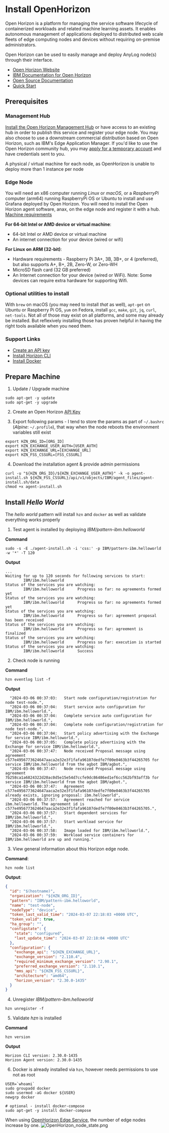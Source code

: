 # Install OpenHorizon

Open Horizon is a platform for managing the service software lifecycle of containerized workloads and related machine 
learning assets. It enables autonomous management of applications deployed to distributed web scale fleets of edge 
computing nodes and devices without requiring on-premise administrators.

Open Horizon can be used to easily manage and deploy AnyLog node(s) through their interface.
* [Open Horizon Website](https://www.lfedge.org/projects/openhorizon/)
* [IBM Documentation for Open Horizon](https://developer.ibm.com/components/open-horizon/)
* [Open Source Documentation](https://open-horizon.github.io/)
* [Quick Start](https://open-horizon.github.io/quick-start/)

## Prerequisites
### Management Hub
[Install the Open Horizon Management Hub](https://open-horizon.github.io/quick-start) or have access to an existing hub in order to publish 
this service and register your edge node.  You may also choose to use a downstream commercial distribution based on Open 
Horizon, such as IBM's Edge Application Manager.  If you'd like to use the Open Horizon community hub, you may 
[apply for a temporary account](https://wiki.lfedge.org/display/LE/Open+Horizon+Management+Hub+Developer+Instance) and have credentials sent to you.

A physical / virtual machine for each node, as OpenHorizon is unable to deploy more than 1 instance per node

### Edge Node
You will need an x86 computer running _Linux_ or _macOS_, or a _RaspberryPi_ computer (arm64) running 
RaspberryPi OS or Ubuntu to install and use Grafana deployed by Open Horizon. You will need to install the Open Horizon 
agent software, anax, on the edge node and register it with a hub. [Machine requirements](https://www.ibm.com/docs/en/eam/4.0?topic=devices-preparing-edge-devicehttps://www.ibm.com/docs/en/eam/4.0?topic=devices-preparing-edge-device)

**For 64-bit Intel or AMD device or virtual machine**:
* 64-bit Intel or AMD device or virtual machine
* An internet connection for your device (wired or wifi)

**For Linux on ARM (32-bit)**:
* Hardware requirements - Raspberry Pi 3A+, 3B, 3B+, or 4 (preferred), but also supports  A+, B+, 2B, Zero-W, or Zero-WH
* MicroSD flash card (32 GB preferred)
* An Internet connection for your device (wired or WiFi). Note: Some devices can require extra hardware for supporting Wifi.

### Optional utilities to install  
With `brew` on macOS (you may need to install _that_ as well), `apt-get` on Ubuntu 
or Raspberry Pi OS, `yum` on Fedora, install `gcc`, `make`, `git`, `jq`, `curl`, `net-tools`.  Not all of those may exist 
on all platforms, and some may already be installed.  But reflexively installing those has proven helpful in having the 
right tools available when you need them.

### Support Links
* [Create an API key](https://www.ibm.com/docs/en/eam/4.3?topic=installation-creating-your-api-key) 
* [Install Horizon CLI](https://www.ibm.com/docs/en/eam/4.1?topic=cli-installing-hzn) 
* [Install Docker](https://docs.docker.com/engine/install/) 

## Prepare Machine
1. Update / Upgrade machine  
```shell
sudo apt-get -y update 
sudo apt-get -y upgrade
```

2. Create an Open Horizon [API Key](https://www.ibm.com/docs/en/eam/4.3?topic=installation-creating-your-api-key)

3. Export following params - I tend to store the params as part of `~/.bashrc` (_Alpine_: `~/.profile`), that way when the node
reboots the environment variables still exist
```shell
export HZN_ORG_ID=[ORG_ID]
export HZN_EXCHANGE_USER_AUTH=[USER_AUTH]
export HZN_EXCHANGE_URL=[EXCHANGE_URL]
export HZN_FSS_CSSURL=[FSS_CSSURL]
```

4. Download the installation agent & provide admin permissions
```shell
curl -u "${HZN_ORG_ID}/${HZN_EXCHANGE_USER_AUTH}" -k -o agent-install.sh ${HZN_FSS_CSSURL}/api/v1/objects/IBM/agent_files/agent-install.sh/data
chmod +x agent-install.sh
```

## Install _Hello World_

The _hello world_ pattern will install `hzn` and `docker` as well as validate everything works properly 

1. Test agent is installed by deploying _IBM/pattern-ibm.helloworld_

**Command**
```shell
sudo -s -E ./agent-install.sh -i 'css:' -p IBM/pattern-ibm.helloworld -w '*' -T 120
```
**Output**
```shell
...
Waiting for up to 120 seconds for following services to start:
        IBM/ibm.helloworld
Status of the services you are watching:
        IBM/ibm.helloworld      Progress so far: no agreements formed yet
Status of the services you are watching:
        IBM/ibm.helloworld      Progress so far: no agreements formed yet
Status of the services you are watching:
        IBM/ibm.helloworld      Progress so far: agreement proposal has been received
Status of the services you are watching:
        IBM/ibm.helloworld      Progress so far: agreement is finalized
Status of the services you are watching:
        IBM/ibm.helloworld      Progress so far: execution is started
Status of the services you are watching:
        IBM/ibm.helloworld      Success
```

2. Check node is running

**Command**
```shell
hzn eventlog list -f
```
**Output**
```shell
  "2024-03-06 00:37:03:   Start node configuration/registration for node test-node.",
  "2024-03-06 00:37:04:   Start service auto configuration for IBM/ibm.helloworld.",
  "2024-03-06 00:37:04:   Complete service auto configuration for IBM/ibm.helloworld.",
  "2024-03-06 00:37:04:   Complete node configuration/registration for node test-node.",
  "2024-03-06 00:37:04:   Start policy advertising with the Exchange for service IBM/ibm.helloworld.",
  "2024-03-06 00:37:05:   Complete policy advertising with the Exchange for service IBM/ibm.helloworld.",
  "2024-03-06 00:37:47:   Node received Proposal message using agreement c577e4956773624647aaca2e32e3f1fafa96107dedfe7f00e0463b3f44265705 for service IBM/ibm.helloworld from the agbot IBM/agbot.",
  "2024-03-06 00:37:47:   Node received Proposal message using agreement 7b258ca1a6824322d20ac0d5e15e54d7ccfe9dc86486ed1ef6cc562bf93aff3b for service IBM/ibm.helloworld from the agbot IBM/agbot.",
  "2024-03-06 00:37:47:   Agreement c577e4956773624647aaca2e32e3f1fafa96107dedfe7f00e0463b3f44265705 already exists, ignoring proposal: ibm.helloworld",
  "2024-03-06 00:37:57:   Agreement reached for service ibm.helloworld. The agreement id is c577e4956773624647aaca2e32e3f1fafa96107dedfe7f00e0463b3f44265705.",
  "2024-03-06 00:37:57:   Start dependent services for IBM/ibm.helloworld.",
  "2024-03-06 00:37:57:   Start workload service for IBM/ibm.helloworld.",
  "2024-03-06 00:37:58:   Image loaded for IBM/ibm.helloworld.",
  "2024-03-06 00:37:59:   Workload service containers for IBM/ibm.helloworld are up and running."
```


3. View general information about this Horizon edge node.

**Command**:
```shell
hzn node list
```

**Output**: 
```json
{
  "id": "$(hostname)",
  "organization": "${HZN_ORG_ID}",
  "pattern": "IBM/pattern-ibm.helloworld",
  "name": "test-node",
  "nodeType": "device",
  "token_last_valid_time": "2024-03-07 22:18:03 +0000 UTC",
  "token_valid": true,
  "ha_group": "",
  "configstate": {
    "state": "configured",
    "last_update_time": "2024-03-07 22:18:04 +0000 UTC"
  },
  "configuration": {
    "exchange_api": "${HZN_EXCHANGE_URL}",
    "exchange_version": "2.110.4",
    "required_minimum_exchange_version": "2.90.1",
    "preferred_exchange_version": "2.110.1",
    "mms_api": "${HZN_FSS_CSSURL}",
    "architecture": "amd64",
    "horizon_version": "2.30.0-1435"
  }
}
```


4. Unregister _IBM/pattern-ibm.helloworld_
```shell
hzn unregister -f
```

5. Validate _hzn_ is installed 

**Command**
```shell
hzn version
```

**Output**
```shell
Horizon CLI version: 2.30.0-1435
Horizon Agent version: 2.30.0-1435
```

6. Docker is already installed via `hzn`, however needs permissions to use not as root
```shell
USER=`whoami` 
sudo groupadd docker 
sudo usermod -aG docker ${USER} 
newgrp docker

# optional - install docker-compose 
sudo apt-get -y install docker-compose
```

When using [OpenHorizon Edge Service](OpenHorizon_EdgeService.md), the number of edge nodes increase by one. 
![OpenHorizon_node_state.png](../imgs/OpenHorizon_node_state.png)



